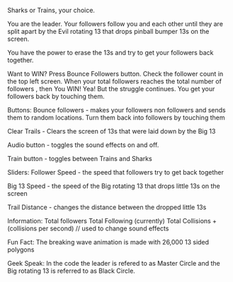Sharks or Trains, your choice.

You are the leader. Your followers follow you and each other until they are split apart by the Evil rotating 13 that drops pinball bumper 13s on the screen.

You have the power to erase the 13s and try to get your followers back together.

Want to WIN? Press Bounce Followers button. Check the follower count in the top left screen. When your total followers reaches the total number of followers , then You WIN! Yea! But the struggle continues. You get your followers back by touching them.

Buttons: Bounce followers - makes your followers non followers and sends them to random locations. Turn them back into followers by touching them

Clear Trails - Clears the screen of 13s that were laid down by the Big 13 

Audio button - toggles the sound effects on and off. 

Train button - toggles between Trains and Sharks

Sliders: Follower Speed - the speed that followers try to get back together 

Big 13 Speed - the speed of the Big rotating 13 that drops little 13s on the screen 

Trail Distance - changes the distance between the dropped little 13s

Information: 
Total followers 
Total Following (currently) 
Total Collisions + (collisions per second) // used to change sound effects

Fun Fact:
The breaking wave animation is made with 26,000 13 sided polygons

Geek Speak: 
In the code the leader is refered to as Master Circle and the Big rotating 13 is referred to as Black Circle.



